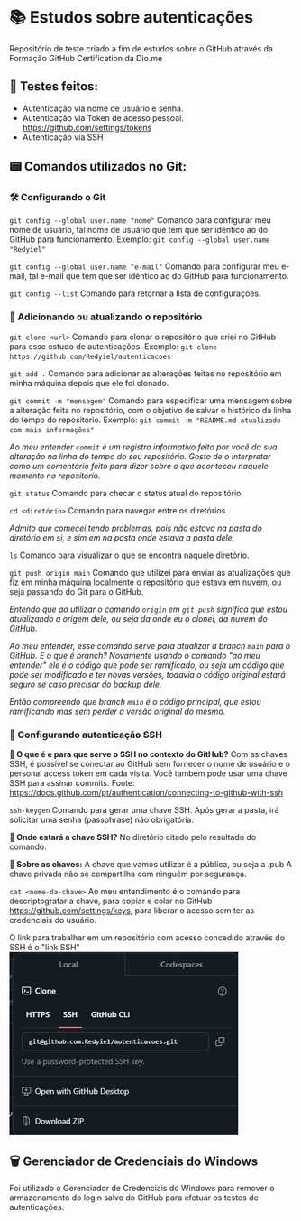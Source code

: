 # 📚 Estudos sobre autenticações
Repositório de teste criado a fim de estudos sobre o GitHub através da Formação GitHub Certification da Dio.me

## 📝 Testes  feitos:
- Autenticação via nome de usuário e senha.
- Autenticação via Token de acesso pessoal. https://github.com/settings/tokens
- Autenticação via SSH 

## 📟 Comandos utilizados no Git:

### 🛠️ Configurando o Git

`git config --global user.name "nome"`
Comando para configurar meu nome de usuário, tal nome de usuário que tem que ser idêntico ao do GitHub para funcionamento.
Exemplo: `git config --global user.name "Redyiel"`

`git config --global user.name "e-mail"`
Comando para configurar meu e-mail, tal e-mail que tem que ser idêntico ao do GitHub para funcionamento.

`git config --list`
Comando para retornar a lista de configurações.

### 🔄 Adicionando ou atualizando o repositório

`git clone <url>`
Comando para clonar o repositório que criei no GitHub para esse estudo de autenticações.
Exemplo: `git clone https://github.com/Redyiel/autenticacoes`

`git add .`
Comando para adicionar as alterações feitas no repositório em minha máquina depois que ele foi clonado.

`git commit -m "mensagem"`
Comando para especificar uma mensagem sobre a alteração feita no repositório, com o objetivo de salvar o histórico da linha do tempo do repositório.
Exemplo: `git commit -m "README.md atualizado com mais informações"`

*Ao meu entender `commit` é um registro informativo feito por você da sua alteração na linha do tempo do seu repositório.*
*Gosto de o interpretar como um comentário feito para dizer sobre o que aconteceu naquele momento no repositório.*

`git status`
Comando para checar o status atual do repositório.

`cd <diretório>`
Comando para navegar entre os diretórios

*Admito que comecei tendo problemas, pois não estava na pasta do diretório em si, e sim em na pasta onde estava a pasta dele.*

`ls`
Comando para visualizar o que se encontra naquele diretório.

`git push origin main`
Comando que utilizei para enviar as atualizações que fiz em minha máquina localmente o repositório que estava em nuvem, ou seja passando do Git para o GitHub.

*Entendo que ao utilizar o comando `origin` em `git push` significa que estou atualizando a origem dele, ou seja da onde eu o clonei, da nuvem do GitHub.*

*Ao meu entender, esse comando serve para atualizar a branch `main` para o GitHub.*
*E o que é branch? Novamente usando o comando "ao meu entender" ele é o código que pode ser ramificado, ou seja um código que pode ser modificado e ter novas versões, todavia o código original estará seguro se caso precisar do backup dele.*

*Então compreendo que branch `main` é o código principal, que estou ramificando mas sem perder a versão original do mesmo.*

### 🔐 Configurando autenticação SSH

**🤔 O que é e para que serve o SSH no contexto do GitHub?**
Com as chaves SSH, é possível se conectar ao GitHub sem fornecer o nome de usuário e o personal access token em cada visita. Você também pode usar uma chave SSH para assinar commits.
Fonte: https://docs.github.com/pt/authentication/connecting-to-github-with-ssh

`ssh-keygen`
Comando para gerar uma chave SSH.
Após gerar a pasta, irá solicitar uma senha (passphrase) não obrigatória.

**📁 Onde estará a chave SSH?**
No diretório citado pelo resultado do comando.

**🔑 Sobre as chaves:**
A chave que vamos utilizar é a pública, ou seja a .pub
A chave privada não se compartilha com ninguém por segurança.

`cat <nome-da-chave>`
Ao meu entendimento é o comando para descriptografar a chave, para copiar e colar no GitHub https://github.com/settings/keys, para liberar o acesso sem ter as credenciais do usuário.

O link para trabalhar em um repositório com acesso concedido através do SSH é o "link SSH" 
![Link SSH](https://github.com/Redyiel/autenticacoes/blob/main/Link%20SSH.png)

## 🗑️ Gerenciador de Credenciais do Windows

Foi utilizado o Gerenciador de Credenciais do Windows para remover o armazenamento do login salvo do GitHub para efetuar os testes de autenticações.